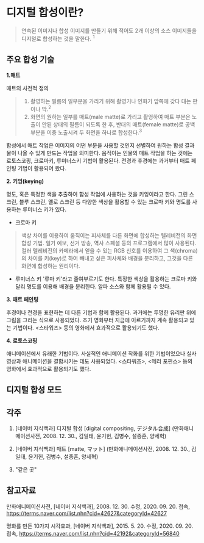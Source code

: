 # 디지털 합성이란?
> 연속된 이미지나 합성 이미지를 만들기 위해 적어도 2개 이상의 소스 이미지들을 디지털로 합성하는 것을 말한다. <sup>1 

## 주요 합성 기술

**1.매트**

매트의 사전적 정의
>1. 촬영하는 필름의 일부분을 가리기 위해 촬영기나 인화기 앞쪽에 갖다 대는 판이나 막.<sup>2 
>2. 화면의 원하는 일부를 매트(male matte)로 가리고 촬영하여 매트 부분은 노출이 안된 상태의 필름이 되도록 한 후, 반대의 매트(female matte)로 공백 부분을 이중 노출시켜 두 화면을 하나로 합성한다.<sup>3 

합성에서 매트 작업은  이미지의 어떤 부분을 사용할 것인지 선별하여 원하는 합성 결과물이 나올 수 있게 만드는 작업을 의미한다. 움직이는 인물의 매트 작업을 하는 것에는 로토스코핑, 크로마키, 루미너스키 기법이 활용된다. 전경과 후경에는 과거부터 매트 페인팅 기법이 활용되어 왔다.  

**2. 키잉(keying)**

 명도, 혹은 특정한 색을 추출하여 합성 작업에 사용하는 것을 키잉이라고 한다. 그린 스크린, 블루 스크린, 옐로 스크린 등 다양한 색상을 활용할 수 있는 크로마 키와 명도를 사용하는 루미너스 키가 있다. 

* 크로마 키
>색상 차이를 이용하여 움직이는 피사체를 다른 화면에 합성하는 텔레비전의 화면 합성 기법. 일기 예보, 선거 방송, 역사 스페셜 등의 프로그램에서 많이 사용된다. 컬러 텔레비전의 카메라에서 얻을 수 있는 RGB 신호를 이용하여 그 색(chroma)의 차이를 키(key)로 하여 빼내고 싶은 피사체와 배경을 분리하고, 그것을 다른 화면에 합성하는 원리이다.

* 루미너스 키
'루마 키'라고 줄여부르기도 한다. 특정한 색상을 활용하는 크로마 키와 달리 명도를 이용해 배경을 분리한다. 알파 소스와 함께 활용될 수 있다. 

**3. 매트 페인팅** 

후경이나 전경을 표현하는 데 다른 기법과 함께 활용된다. 과거에는 투명한 유리판 위에 그림을 그리는 식으로 사용되었다. 초기 영화부터 지금에 이르기까지 계속 활용되고 있는 기법이다. <스타워즈> 등의 영화에서 효과적으로 활용되기도 했다. 

**4. 로토스코핑** 

애니메이션에서 유래한 기법이다. 사실적인 애니메이션 작화를 위한 기법이었으나 실사 영상과 애니메이션을 결합시키는 데도 사용되었다. <스타워즈>, <메리 포핀스> 등의 영화에서 효과적으로 활용되기도 했다.  

## 디지털 합성 모드 

## 각주 

1) [네이버 지식백과] 디지털 합성 [digital compositing, デジタル合成] (만화애니메이션사전, 2008. 12. 30., 김일태, 윤기헌, 김병수, 설종훈, 양세혁)

2) [네이버 지식백과] 매트 [matte, マット] (만화애니메이션사전, 2008. 12. 30., 김일태, 윤기헌, 김병수, 설종훈, 양세혁)

3) "같은 곳"

## 참고자료

만화애니메이션사전, [네이버 지식백과], 2008. 12. 30. 수정, 2020. 09. 20. 접속, https://terms.naver.com/list.nhn?cid=42627&categoryId=42627

명화를 만든 10가지 시각효과, [네이버 지식백과], 2015. 5. 20. 수정, 2020. 09. 20. 접속, https://terms.naver.com/list.nhn?cid=42192&categoryId=56840
